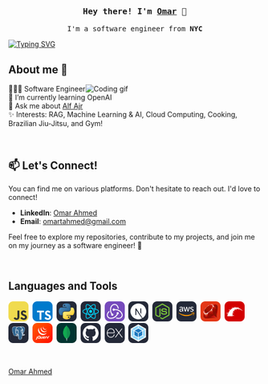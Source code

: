 <!-- Intro  -->
<h3 align="center">
  <samp> Hey there! I'm <b><a target="_blank" href="https://omar-t-ahmed.github.io/portfolio-site/">Omar</a></b> 👋 
  </samp>
</h3>

<p align="center"> 
  <samp>
    I'm a software engineer from <b>NYC</b> 
  </samp>
</p>

<p align="justify">
  <a href="https://git.io/typing-svg">
    <img src="https://readme-typing-svg.demolab.com?font=Fira+Code&pause=1000&color=50C878&width=400&lines=Full+Stack+Development;Algorithm+Development;Cloud+Services+and+Integration;API+Development+and+Integration;..." alt="Typing SVG">
  </a>
</p>

<!-- About Section -->
## About me 🤙

<p>
 <img align="right" width="350" src="/assets/programmer.gif" alt="Coding gif" />
  
👩🏻‍💻  Software Engineer
<br/>
🔭  I’m currently learning OpenAI
<br/>
💬  Ask me about [Alf Ajr](https://www.alf-ajr.com/)
<br/>
✨  Interests: RAG, Machine Learning & AI, Cloud Computing, Cooking, Brazilian Jiu-Jitsu, and Gym!
<br/>

</p>

<br/>

## 📫 Let's Connect!

You can find me on various platforms. Don't hesitate to reach out. I'd love to connect!

- **LinkedIn**: [Omar Ahmed](https://www.linkedin.com/in/omar-ahmed-software-engineer)
- **Email**: [omartahmed@gmail.com](mailto:omartahmed@gmail.com)

Feel free to explore my repositories, contribute to my projects, and join me on my journey as a software engineer! 🤝

<br/>

## Languages and Tools
<img src="https://github.com/tandpfun/skill-icons/blob/main/icons/JavaScript.svg" title="JavaScript" alt="JavaScript" width="40" height="40"/>&nbsp;
<img src="https://github.com/tandpfun/skill-icons/blob/main/icons/TypeScript.svg" title="TypeScript" alt="TypeScript" width="40" height="40"/>&nbsp;
<img src="https://github.com/tandpfun/skill-icons/blob/main/icons/Python-Dark.svg" title="Python" alt="Python" width="40" height="40"/>&nbsp;
<img src="https://github.com/tandpfun/skill-icons/blob/main/icons/React-Dark.svg" title="React" alt="React" width="40" height="40"/>&nbsp;
<img src="https://github.com/tandpfun/skill-icons/blob/main/icons/Redux.svg" title="Redux" alt="Redux" width="40" height="40"/>&nbsp;
<img src="https://github.com/tandpfun/skill-icons/blob/main/icons/NextJS-Dark.svg" title="NextJS" alt="NextJS" width="40" height="40"/>&nbsp;
<img src="https://github.com/tandpfun/skill-icons/blob/main/icons/NodeJS-Dark.svg" title="Node.js" alt="Node.js" width="40" height="40"/>&nbsp;
<img src="https://github.com/tandpfun/skill-icons/blob/main/icons/AWS-Dark.svg" title="AWS" alt="AWS" width="40" height="40"/>&nbsp;
<img src="https://github.com/tandpfun/skill-icons/blob/main/icons/Ruby.svg" title="Ruby" alt="Ruby" width="40" height="40"/>&nbsp;
<img src="https://github.com/tandpfun/skill-icons/blob/main/icons/Rails.svg" title="Rails" alt="Rails" width="40" height="40"/>&nbsp;
<img src="https://github.com/tandpfun/skill-icons/blob/main/icons/PostgreSQL-Dark.svg" title="PostgreSQL" alt="PostgreSQL" width="40" height="40"/>&nbsp;
<img src="https://github.com/tandpfun/skill-icons/blob/main/icons/JQuery.svg" title="jQuery" alt="jQuery" width="40" height="40"/>&nbsp;
<img src="https://github.com/tandpfun/skill-icons/blob/main/icons/MongoDB.svg" title="MongoDB" alt="MongoDB" width="40" height="40"/>&nbsp;
<img src="https://github.com/tandpfun/skill-icons/blob/main/icons/Github-Dark.svg" title="GitHub" alt="GitHub" width="40" height="40"/>&nbsp;
<img src="https://github.com/tandpfun/skill-icons/blob/main/icons/ExpressJS-Dark.svg" title="Express.js" alt="Express.js" width="40" height="40"/>&nbsp;
<img src="https://github.com/tandpfun/skill-icons/blob/main/icons/Webpack-Dark.svg" title="Webpack" alt="Webpack" width="40" height="40"/>&nbsp;

<br/>


[Omar Ahmed](https://github.com/omar-t-ahmed/omar-t-ahmed/blob/main/bottom_header.svg)


